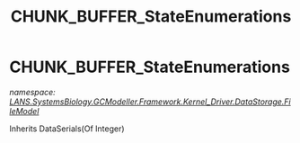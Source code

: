﻿---
title: CHUNK_BUFFER_StateEnumerations
---

# CHUNK_BUFFER_StateEnumerations
_namespace: [LANS.SystemsBiology.GCModeller.Framework.Kernel_Driver.DataStorage.FileModel](N-LANS.SystemsBiology.GCModeller.Framework.Kernel_Driver.DataStorage.FileModel.html)_

Inherits DataSerials(Of Integer)





